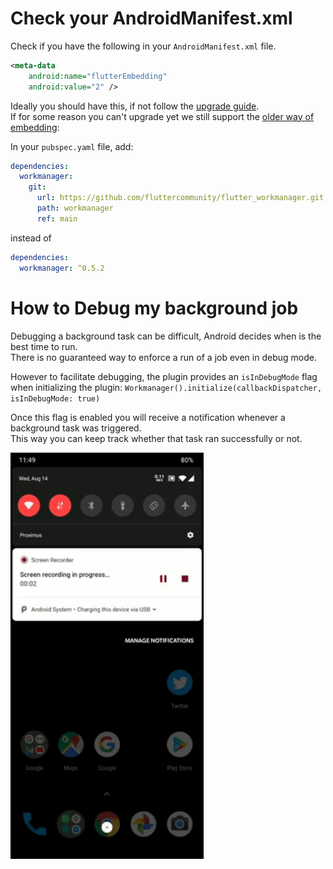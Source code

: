 # Check your AndroidManifest.xml   

Check if you have the following in your `AndroidManifest.xml` file.  

```xml
<meta-data
    android:name="flutterEmbedding"
    android:value="2" />
```

Ideally you should have this, if not follow the [upgrade guide](https://github.com/flutter/flutter/wiki/Upgrading-pre-1.12-Android-projects).  
If for some reason you can't upgrade yet we still support the [older way of embedding](ANDROID_SETUP_V1.md):

In your `pubspec.yaml` file, add:
```yaml 
dependencies:
  workmanager:
    git:
      url: https://github.com/fluttercommunity/flutter_workmanager.git
      path: workmanager
      ref: main
 ```
 instead of 
```yaml
dependencies:
  workmanager: ^0.5.2
```

# How to Debug my background job

Debugging a background task can be difficult, Android decides when is the best time to run.  
There is no guaranteed way to enforce a run of a job even in debug mode.  

However to facilitate debugging, the plugin provides an `isInDebugMode` flag when initializing the plugin: `Workmanager().initialize(callbackDispatcher, isInDebugMode: true)`  

Once this flag is enabled you will receive a notification whenever a background task was triggered.  
This way you can keep track whether that task ran successfully or not.  

 <img src=".art/android_debug_notification.gif" height="650">
